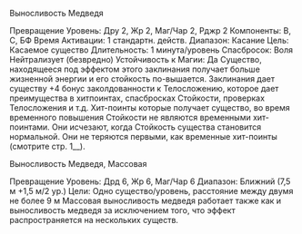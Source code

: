 
Выносливость Медведя

Превращение
Уровень: Дру 2, Жр 2, Маг/Чар 2, Рджр 2
Компоненты: В, С, БФ
Время Активации: 1 стандартн. действ.
Диапазон: Касание
Цель: Касаемое существо
Длительность: 1 минута/уровень
Спасбросок: Воля Нейтрализует
(безвредно)
Устойчивость к Магии: Да
Существо, находящееся под эффектом
этого заклинания получает больше жизненной энергии и его стойкость по-вышается. Заклинания дает существу +4
бонус заколдованности к Телосложению, которое дает преимущества в хитпоинтах, спасбросках Стойкости, проверках Телосложения и т.д.
Хит-поинты которые получает существо, во время временного повышения
Стойкости не являются временными
хит-поинтами. Они исчезают, когда
Стойкость существа становится нормальной. Они не теряются первыми,
как временные хит-поинты (смотрите
стр. 1__).

Выносливость Медведя,
Массовая

Превращение
Уровень: Дрд 6, Жр 6, Маг/Чар 6
Диапазон: Ближний (7,5 м +1,5 м/2 ур.)
Цели: Одно существо/уровень,
расстояние между двумя не более 9 м
Массовая выносливость медведя работает также как и выносливость медведя
за исключением того, что эффект распространяется на нескольких существ.